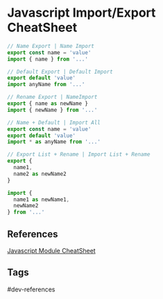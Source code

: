 # Javascript Import/Export CheatSheet

```js
// Name Export | Name Import
export const name = 'value'
import { name } from '...'

// Default Export | Default Import
export default 'value'
import anyName from '...'

// Rename Export | NameImport
export { name as newName }
import { newName } from '...'

// Name + Default | Import All
export const name = 'value'
export default 'value'
import * as anyName from '...'

// Export List + Rename | Import List + Rename
export {
  name1,
  name2 as newName2
}

import {
  name1 as newName1,
  newName2
} from '...'
```

## References
[Javascript Module CheatSheet](https://medium.com/dailyjs/javascript-module-cheatsheet-7bd474f1d829)

## Tags
#dev-references

